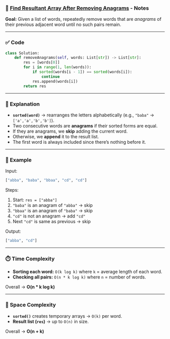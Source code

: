 ### 🧩 [Find Resultant Array After Removing Anagrams](https://leetcode.com/problems/find-resultant-array-after-removing-anagrams/description/) - Notes

**Goal:**
Given a list of words, repeatedly remove words that are *anagrams* of their previous adjacent word until no such pairs remain.

---

### ✅ Code

```python
class Solution:
    def removeAnagrams(self, words: List[str]) -> List[str]:
        res = [words[0]]
        for i in range(1, len(words)):
            if sorted(words[i - 1]) == sorted(words[i]):
                continue
            res.append(words[i])
        return res
```

---

### 🧠 Explanation

* **`sorted(word)`** → rearranges the letters alphabetically (e.g., `"baba"` → `['a','a','b','b']`).
* Two consecutive words are **anagrams** if their sorted forms are equal.
* If they are anagrams, we **skip** adding the current word.
* Otherwise, we **append** it to the result list.
* The first word is always included since there’s nothing before it.

---

### 🧾 Example

Input:

```python
["abba", "baba", "bbaa", "cd", "cd"]
```

Steps:

1. Start: `res = ["abba"]`
2. `"baba"` is an anagram of `"abba"` → skip
3. `"bbaa"` is an anagram of `"baba"` → skip
4. `"cd"` is not an anagram → add `"cd"`
5. Next `"cd"` is same as previous → skip

Output:

```python
["abba", "cd"]
```

---

### ⏱️ Time Complexity

* **Sorting each word:** `O(k log k)` where `k` = average length of each word.
* **Checking all pairs:** `O(n * k log k)` where `n` = number of words.

Overall → **O(n * k log k)**

---

### 💾 Space Complexity

* **`sorted()`** creates temporary arrays → `O(k)` per word.
* **Result list (`res`)** → up to `O(n)` in size.

Overall → **O(n + k)**

